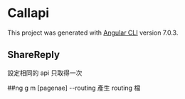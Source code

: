 # Callapi

This project was generated with [Angular CLI](https://github.com/angular/angular-cli) version 7.0.3.

## ShareReply

設定相同的 api 只取得一次

##ng g m [pagenae] --routing
產生 routing 檔
